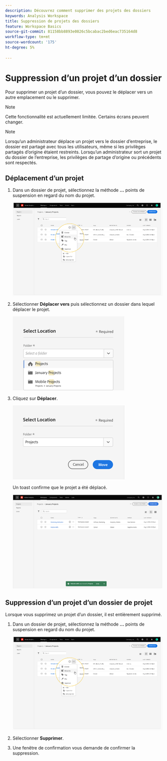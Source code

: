 ```yaml
---
description: Découvrez comment supprimer des projets des dossiers
keywords: Analysis Workspace
title: Suppression de projets des dossiers
feature: Workspace Basics
source-git-commit: 81158bb8893e0826c5bcabac2bed6eac735164d8
workflow-type: tm+mt
source-wordcount: '175'
ht-degree: 5%

---
```



# Suppression d’un projet d’un dossier

Pour supprimer un projet d’un dossier, vous pouvez le déplacer vers un autre emplacement ou le supprimer.

>[!NOTE]
>
>Cette fonctionnalité est actuellement limitée. Certains écrans peuvent changer.

>[!NOTE]
>
>Lorsqu’un administrateur déplace un projet vers le dossier d’entreprise, le dossier est partagé avec tous les utilisateurs, même si les privilèges partagés d’origine étaient restreints. Lorsqu’un administrateur sort un projet du dossier de l’entreprise, les privilèges de partage d’origine ou précédents sont respectés.

## Déplacement d’un projet

1. Dans un dossier de projet, sélectionnez la méthode **...** points de suspension en regard du nom du projet.

   ![](/help/analyze/analysis-workspace/build-workspace-project/assets/move1.png)

1. Sélectionner **Déplacer vers** puis sélectionnez un dossier dans lequel déplacer le projet.

   ![](/help/analyze/analysis-workspace/build-workspace-project/assets/move-select-location.png)

1. Cliquez sur **Déplacer**.

   ![](/help/analyze/analysis-workspace/build-workspace-project/assets/move-click-move.png)

   Un toast confirme que le projet a été déplacé.

   ![](/help/analyze/analysis-workspace/build-workspace-project/assets/move-project-moved.png)

## Suppression d’un projet d’un dossier de projet

Lorsque vous supprimez un projet d’un dossier, il est entièrement supprimé.

1. Dans un dossier de projet, sélectionnez la méthode **...** points de suspension en regard du nom du projet.

   ![](/help/analyze/analysis-workspace/build-workspace-project/assets/move1.png)

1. Sélectionner **Supprimer**.

1. Une fenêtre de confirmation vous demande de confirmer la suppression.
